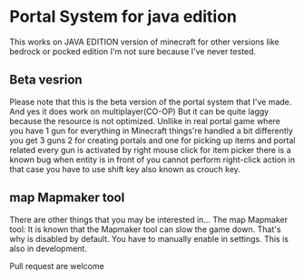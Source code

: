# Portal System for java edition

This works on JAVA EDITION version of minecraft for other versions like bedrock or pocked edition I'm not sure because I've never tested. 

## Beta vesrion
Please note that this is the beta version of the portal system that I've made.  And yes it does work on multiplayer(CO-OP) But it can be quite laggy because the resource is not optimized. Unllike in real portal game where you have 1 gun for everything in Minecraft things're handled a bit differently you get 3 guns 2 for creating portals and one for picking up items and portal related every gun is activated by right mouse click for item picker there is a known bug when entity is in front of you cannot perform right-click action in that case you have to use shift key also known as crouch key.

## map Mapmaker tool
There are other things that you may be interested in...
The map Mapmaker tool:
It is known that the Mapmaker tool can slow the game down. That's why is disabled by default. You have to manually enable in settings. This is also in development. 


Pull request are welcome
